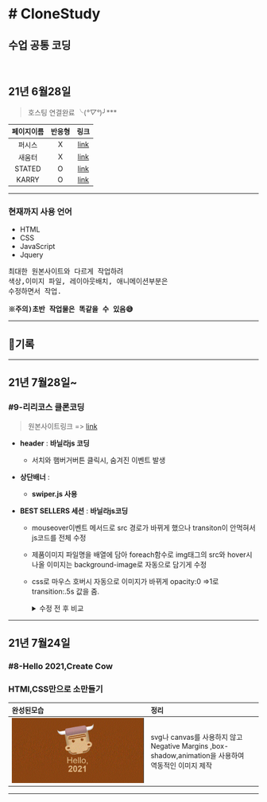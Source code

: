 <h1># CloneStudy</h1>

## **수업 공통 코딩**
<br>

## 21년 6월28일
>호스팅 연결완료 ╰(*°▽°*)╯***

|페이지이름| 반응형|링크
|:--:|:--:|:--:|
|퍼시스|X|[link](http://alterego.woobi.co.kr/pf1/)|
|새움터|X|[link](http://alterego.woobi.co.kr/pf2/)|
|STATED|O|[link](http://alterego.woobi.co.kr/pf3/)|
|KARRY|O|[link](http://alterego.woobi.co.kr/pf4/)|

___
<h3>현재까지 사용 언어</h3>
<ul font-size="1.5em" color="#262626">
  <li>HTML</li>
  <li>CSS</li>
  <li>JavaScript</li>
  <li>Jquery</li>
</ul>


<pre font-size="30px">
최대한 원본사이트와 다르게 작업하려 
색상,이미지 파일, 레이아웃배치, 애니메이션부분은
수정하면서 작업.

<strong>※주의)초반 작업물은 똑같을 수 있음😅 </strong>
</pre>

___
##  🍳기록

___

## **21년 7월28일~**
### **#9-리리코스 클론코딩** 

>원본사이트링크 => [link](http://www.lirikosmarine.com/int/en/index.html)

* __header__ : __바닐라js 코딩__
  * 서치와 햄버거버튼 클릭시,  숨겨진 이벤트 발생

* __상단배너__ :
  * __swiper.js 사용__ 

* __BEST SELLERS 세션__ :  __바닐라js코딩__ 
  * mouseover이벤트 메서드로 src 경로가 바뀌게 했으나 
  transiton이 안먹혀서 js코드를 전체 수정
  
  * 제품이미지 파일명을 배열에 담아 foreach함수로 img태그의 src와 
  hover시 나올 이미지는 background-image로 자동으로 담기게 수정

  * css로 마우스 호버시 자동으로 이미지가 바뀌게 opacity:0 =>1로 transition:.5s 값을 줌.
    <details>
    <summary>수정 전 후 비교</summary>

    |수정전|수정후|
    |--|--|
    |![image](studyimg/리리코스.gif)|![image](studyimg/리리코스변경후.gif)|
    * 완성 코드 
    ![image](studyimg/리리코스code.png)

</details>

___
## **21년 7월24일**
### **#8-Hello 2021,Create Cow**
### HTMl,CSS만으로 소만들기 

|완성된모습|정리|
|:--|:--|
|![image](studyimg/cow.gif)| svg나 canvas를 사용하지 않고<br>Negative Margins ,box-shadow,animation을 사용하여<br> 역동적인 이미지 제작|
___


